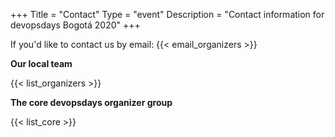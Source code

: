 +++
Title = "Contact"
Type = "event"
Description = "Contact information for devopsdays Bogotá 2020"
+++

If you'd like to contact us by email: {{< email_organizers >}}

**Our local team**

{{< list_organizers >}}

**The core devopsdays organizer group**

{{< list_core >}}
